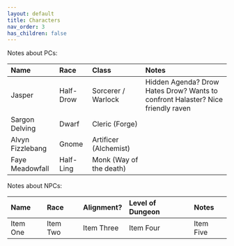 ```yaml
---
layout: default
title: Characters
nav_order: 3
has_children: false
---
```


Notes about PCs:

| Name                   | Race           | Class                   | Notes                                                                           |
| :--------------------- | :------------- | :---------------------- | :------------------------------------------------------------------------------ |
| Jasper                 | Half-Drow      | Sorcerer / Warlock      | Hidden Agenda? Drow Hates Drow? Wants to confront Halaster? Nice friendly raven |
| Sargon Delving         | Dwarf          | Cleric (Forge)          | |
| Alvyn Fizzlebang       | Gnome          | Artificer (Alchemist)   | |
| Faye Meadowfall        | Half-Ling      | Monk (Way of the death) | |

Notes about NPCs:

| Name | Race | Alignment? | Level of Dungeon | Notes |
| :--- | :--- | :--------- | :--------------- | :---- |
| Item One       | Item Two       | Item Three | Item Four | Item Five |

